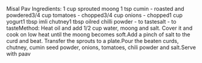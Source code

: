  
Misal Pav
Ingredients: 1 cup sprouted
moong 
 1 tsp cumin - roasted and powdered3/4 cup tomatoes - chopped3/4 cup onions - chopped1 cup yogurt1 tbsp
imli
chutney1 tbsp oilred chilli powder - to tastesalt - to tasteMethod: Heat oil and add 1/2 cup water,
moong 
and salt. Cover it and cook on low heat until the
moong 
becomes soft.Add a pinch of salt to the curd and beat. Transfer the sprouts to a plate.Pour the beaten curds, chutney, cumin seed powder, onions, tomatoes, chili powder and salt.Serve with
 paav
